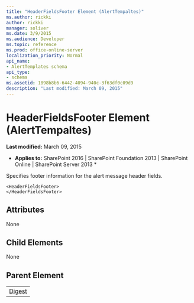 ```yaml
---
title: "HeaderFieldsFooter Element (AlertTempaltes)"
ms.author: rickki
author: rickki
manager: soliver
ms.date: 3/9/2015
ms.audience: Developer
ms.topic: reference
ms.prod: office-online-server
localization_priority: Normal
api_name:
- AlertTemplates schema
api_type:
- schema
ms.assetid: 1898b8b6-6442-4094-940c-3f63df0c09d9
description: "Last modified: March 09, 2015"
---
```


# HeaderFieldsFooter Element (AlertTempaltes)

 **Last modified:** March 09, 2015 
  
 * **Applies to:** SharePoint 2016 | SharePoint Foundation 2013 | SharePoint Online | SharePoint Server 2013 * 
  
Specifies footer information for the alert message header fields.
  
```
<HeaderFieldsFooter>
</HeaderFieldsFooter>
```

## Attributes

None
  
## Child Elements

None
  
## Parent Element

||
|:-----|
|[Digest](digest-element-alerttemplates.md)|
   

